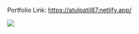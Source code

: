 Portfolio Link: https://atulpatil87.netlify.app/

<img src="https://github.com/user-attachments/assets/31d8b356-8d48-4a16-9296-9ca9af9cdced"> 



